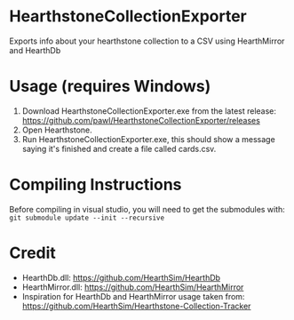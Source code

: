 # HearthstoneCollectionExporter
Exports info about your hearthstone collection to a CSV using HearthMirror and HearthDb

# Usage (requires Windows)
1. Download HearthstoneCollectionExporter.exe from the latest release: https://github.com/pawl/HearthstoneCollectionExporter/releases
1. Open Hearthstone.
1. Run HearthstoneCollectionExporter.exe, this should show a message saying it's finished and create a file called cards.csv.

# Compiling Instructions
Before compiling in visual studio, you will need to get the submodules with: `git submodule update --init --recursive`

# Credit
* HearthDb.dll: https://github.com/HearthSim/HearthDb
* HearthMirror.dll: https://github.com/HearthSim/HearthMirror
* Inspiration for HearthDb and HearthMirror usage taken from: https://github.com/HearthSim/Hearthstone-Collection-Tracker
